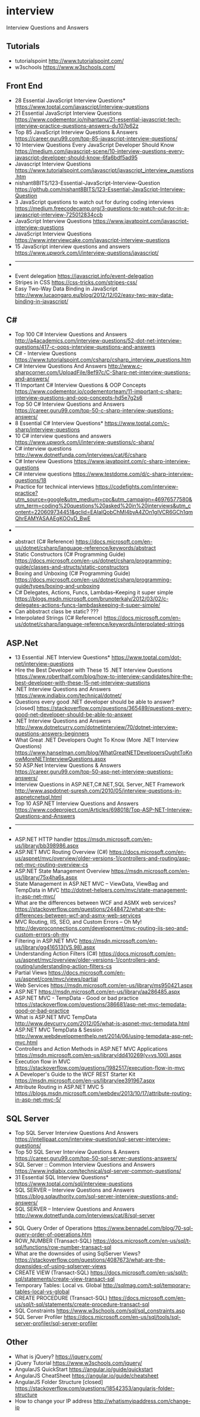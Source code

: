 # interview
Interview Questions and Answers

## Tutorials
* tutorialspoint http://www.tutorialspoint.com/
* w3schools https://www.w3schools.com/

## Front End

* 28 Essential JavaScript Interview Questions* https://www.toptal.com/javascript/interview-questions
* 21 Essential JavaScript Interview Questions https://www.codementor.io/nihantanu/21-essential-javascript-tech-interview-practice-questions-answers-du107p62z
* Top 85 JavaScript Interview Questions & Answers	 https://career.guru99.com/top-85-javascript-interview-questions/
* 10 Interview Questions
Every JavaScript Developer Should Know https://medium.com/javascript-scene/10-interview-questions-every-javascript-developer-should-know-6fa6bdf5ad95
* Javascript Interview Questions https://www.tutorialspoint.com/javascript/javascript_interview_questions.htm
* nishant8BITS/123-Essential-JavaScript-Interview-Question https://github.com/nishant8BITS/123-Essential-JavaScript-Interview-Question
* 3 JavaScript questions to watch out for during coding interviews https://medium.freecodecamp.org/3-questions-to-watch-out-for-in-a-javascript-interview-725012834ccb
* JavaScript Interview Questions https://www.javatpoint.com/javascript-interview-questions
* JavaScript Interview Questions https://www.interviewcake.com/javascript-interview-questions
* 15 JavaScript interview questions and answers https://www.upwork.com/i/interview-questions/javascript/
* ----------------------------------
* Event delegation https://javascript.info/event-delegation
* Stripes in CSS https://css-tricks.com/stripes-css/
* Easy Two-Way Data Binding in JavaScript http://www.lucaongaro.eu/blog/2012/12/02/easy-two-way-data-binding-in-javascript/

## C#

* Top 100 C# Interview Questions and Answers http://a4academics.com/interview-questions/52-dot-net-interview-questions/417-c-oops-interview-questions-and-answers
* C# - Interview Questions https://www.tutorialspoint.com/csharp/csharp_interview_questions.htm
* C# Interview Questions And Answers http://www.c-sharpcorner.com/UploadFile/8ef97c/C-Sharp-net-interview-questions-and-answers/
* 11 Important C# Interview Questions & OOP Concepts https://www.codementor.io/codementorteam/11-important-c-sharp-interview-questions-and-oop-concepts-hd5e7g2s6
* Top 50 C# Interview Questions and Answers	 https://career.guru99.com/top-50-c-sharp-interview-questions-answers/
* 8 Essential C# Interview Questions* https://www.toptal.com/c-sharp/interview-questions
* 10 C# interview questions and answers https://www.upwork.com/i/interview-questions/c-sharp/
* C# interview questions http://www.dotnetfunda.com/interviews/cat/6/csharp
* C# Interview Questions https://www.javatpoint.com/c-sharp-interview-questions
* C# interview questions https://www.testdome.com/d/c-sharp-interview-questions/18
* Practice for technical interviews https://codefights.com/interview-practice?utm_source=google&utm_medium=cpc&utm_campaign=46976577580&utm_term=coding%20questions%20asked%20in%20interviews&utm_content=220609734451&gclid=EAIaIQobChMI4byA4ZOn1gIVCR6GCh1qmQhrEAMYASAAEgKOOvD_BwE
* -----------------------------------------------------------------------------------
* abstract (C# Reference) https://docs.microsoft.com/en-us/dotnet/csharp/language-reference/keywords/abstract
* Static Constructors (C# Programming Guide)
https://docs.microsoft.com/en-us/dotnet/csharp/programming-guide/classes-and-structs/static-constructors
* Boxing and Unboxing (C# Programming Guide)
https://docs.microsoft.com/en-us/dotnet/csharp/programming-guide/types/boxing-and-unboxing
* C# Delegates, Actions, Funcs, Lambdas–Keeping it super simple https://blogs.msdn.microsoft.com/brunoterkaly/2012/03/02/c-delegates-actions-funcs-lambdaskeeping-it-super-simple/
* Can abbstract class be static? ???
* Interpolated Strings (C# Reference) https://docs.microsoft.com/en-us/dotnet/csharp/language-reference/keywords/interpolated-strings

## ASP.Net

* 13 Essential .NET Interview Questions* https://www.toptal.com/dot-net/interview-questions
* Hire the Best Developer with These 15 .NET Interview Questions https://www.roberthalf.com/blog/how-to-interview-candidates/hire-the-best-developer-with-these-15-net-interview-questions
* .NET Interview Questions and Answers https://www.indiabix.com/technical/dotnet/
* Questions every good .NET developer should be able to answer? [closed] https://stackoverflow.com/questions/365489/questions-every-good-net-developer-should-be-able-to-answer
* .NET Interview Questions and Answers http://www.dotnetcurry.com/dotnetinterview/70/dotnet-interview-questions-answers-beginners
* What Great .NET Developers Ought To Know (More .NET Interview Questions) https://www.hanselman.com/blog/WhatGreatNETDevelopersOughtToKnowMoreNETInterviewQuestions.aspx
* 50 ASP.Net Interview Questions & Answers	https://career.guru99.com/top-50-asp-net-interview-questions-answers/
* Interview Questions in ASP.NET,C#.NET,SQL Server,.NET Framework http://www.aspdotnet-suresh.com/2010/05/interview-questions-in-aspnetcnetsql.html
* Top 10 ASP.NET Interview Questions and Answers https://www.codeproject.com/Articles/698018/Top-ASP-NET-Interview-Questions-and-Answers
* -------------------------------
* ASP.NET HTTP handler
https://msdn.microsoft.com/en-us/library/bb398986.aspx
* ASP.NET MVC Routing Overview (C#)
https://docs.microsoft.com/en-us/aspnet/mvc/overview/older-versions-1/controllers-and-routing/asp-net-mvc-routing-overview-cs
* ASP.NET State Management Overview https://msdn.microsoft.com/en-us/library/75x4ha6s.aspx
* State Management in ASP.NET MVC – ViewData, ViewBag and TempData in MVC http://dotnet-helpers.com/mvc/state-management-in-asp-net-mvc/
* What are the differences between WCF and ASMX web services? https://stackoverflow.com/questions/2448472/what-are-the-differences-between-wcf-and-asmx-web-services
* MVC Routing, IIS, SEO, and Custom Errors – Oh My! http://devproconnections.com/development/mvc-routing-iis-seo-and-custom-errors-oh-my
* Filtering in ASP.NET MVC https://msdn.microsoft.com/en-us/library/gg416513(VS.98).aspx
* Understanding Action Filters (C#) https://docs.microsoft.com/en-us/aspnet/mvc/overview/older-versions-1/controllers-and-routing/understanding-action-filters-cs
* Partial Views https://docs.microsoft.com/en-us/aspnet/core/mvc/views/partial
* Web Services https://msdn.microsoft.com/en-us/library/ms950421.aspx
* ASP.NET  https://msdn.microsoft.com/en-us/library/aa286485.aspx
* ASP.NET MVC - TempData - Good or bad practice https://stackoverflow.com/questions/386681/asp-net-mvc-tempdata-good-or-bad-practice
* What is ASP.NET MVC TempData http://www.devcurry.com/2012/05/what-is-aspnet-mvc-tempdata.html
* ASP.NET MVC TempData & Session http://www.webdevelopmenthelp.net/2014/06/using-tempdata-asp-net-mvc.html
* Controllers and Action Methods in ASP.NET MVC Applications https://msdn.microsoft.com/en-us/library/dd410269(v=vs.100).aspx
* Execution flow in MVC https://stackoverflow.com/questions/1982517/execution-flow-in-mvc
* A Developer's Guide to the WCF REST Starter Kit https://msdn.microsoft.com/en-us/library/ee391967.aspx
* Attribute Routing in ASP.NET MVC 5 https://blogs.msdn.microsoft.com/webdev/2013/10/17/attribute-routing-in-asp-net-mvc-5/

## SQL Server
* Top SQL Server Interview Questions And Answers https://intellipaat.com/interview-question/sql-server-interview-questions/
* Top 50 SQL Server Interview Questions & Answers	 https://career.guru99.com/top-50-sql-server-questions-answers/
* SQL Server :: Common Interview Questions and Answers https://www.indiabix.com/technical/sql-server-common-questions/
* 31 Essential SQL Interview Questions* https://www.toptal.com/sql/interview-questions
* SQL SERVER – Interview Questions and Answers  https://blog.sqlauthority.com/sql-server-interview-questions-and-answers/
*  SQL SERVER – Interview Questions and Answers http://www.dotnetfunda.com/interviews/cat/8/sql-server
*
* SQL Query Order of Operations https://www.bennadel.com/blog/70-sql-query-order-of-operations.htm
* ROW_NUMBER (Transact-SQL) https://docs.microsoft.com/en-us/sql/t-sql/functions/row-number-transact-sql
* What are the downsides of using SqlServer Views? https://stackoverflow.com/questions/4087673/what-are-the-downsides-of-using-sqlserver-views
* CREATE VIEW (Transact-SQL) https://docs.microsoft.com/en-us/sql/t-sql/statements/create-view-transact-sql
* Temporary Tables: Local vs. Global http://sqlmag.com/t-sql/temporary-tables-local-vs-global
* CREATE PROCEDURE (Transact-SQL) https://docs.microsoft.com/en-us/sql/t-sql/statements/create-procedure-transact-sql
* SQL Constraints https://www.w3schools.com/sql/sql_constraints.asp
* SQL Server Profiler https://docs.microsoft.com/en-us/sql/tools/sql-server-profiler/sql-server-profiler

## Other

* What is jQuery? https://jquery.com/
* jQuery Tutorial https://www.w3schools.com/jquery/
* AngularJS QuickStart https://angular.io/guide/quickstart
* AngularJS CheatSheet https://angular.io/guide/cheatsheet
* AngularJS Folder Structure [closed] https://stackoverflow.com/questions/18542353/angularjs-folder-structure
* How to change your IP address http://whatismyipaddress.com/change-ip
